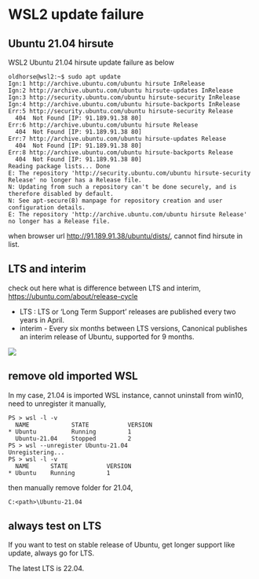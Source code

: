 # WSL2 update failure
## Ubuntu 21.04 hirsute
WSL2 Ubuntu 21.04 hirsute update failure as below

```
oldhorse@wsl2:~$ sudo apt update
Ign:1 http://archive.ubuntu.com/ubuntu hirsute InRelease
Ign:2 http://archive.ubuntu.com/ubuntu hirsute-updates InRelease
Ign:3 http://security.ubuntu.com/ubuntu hirsute-security InRelease
Ign:4 http://archive.ubuntu.com/ubuntu hirsute-backports InRelease
Err:5 http://security.ubuntu.com/ubuntu hirsute-security Release
  404  Not Found [IP: 91.189.91.38 80]
Err:6 http://archive.ubuntu.com/ubuntu hirsute Release
  404  Not Found [IP: 91.189.91.38 80]
Err:7 http://archive.ubuntu.com/ubuntu hirsute-updates Release
  404  Not Found [IP: 91.189.91.38 80]
Err:8 http://archive.ubuntu.com/ubuntu hirsute-backports Release
  404  Not Found [IP: 91.189.91.38 80]
Reading package lists... Done
E: The repository 'http://security.ubuntu.com/ubuntu hirsute-security Release' no longer has a Release file.
N: Updating from such a repository can't be done securely, and is therefore disabled by default.
N: See apt-secure(8) manpage for repository creation and user configuration details.
E: The repository 'http://archive.ubuntu.com/ubuntu hirsute Release' no longer has a Release file.
```

when browser url http://91.189.91.38/ubuntu/dists/, cannot find hirsute in list.

## LTS and interim 
check out here what is difference between LTS and interim,
https://ubuntu.com/about/release-cycle
- LTS : LTS or ‘Long Term Support’ releases are published every two years in April. 
- interim - Every six months between LTS versions, Canonical publishes an interim release of Ubuntu, supported for 9 months.

![](../images/ubuntu%20release.png)

## remove old imported WSL 
In my case, 21.04 is imported WSL instance, cannot uninstall from win10, need to unregister it manually, 
```
PS > wsl -l -v
  NAME            STATE           VERSION
* Ubuntu          Running         1      
  Ubuntu-21.04    Stopped         2
PS > wsl --unregister Ubuntu-21.04
Unregistering...
PS > wsl -l -v
  NAME      STATE           VERSION
* Ubuntu    Running         1
```
then manually remove folder for 21.04, 
```
C:<path>\Ubuntu-21.04
```
## always test on LTS 
If you want to test on stable release of Ubuntu, get longer support like update, always go for LTS.

The latest LTS is 22.04.
